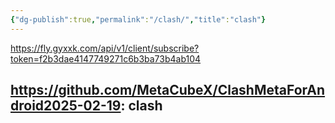 ```yaml
---
{"dg-publish":true,"permalink":"/clash/","title":"clash"}
---
```


https://fly.gyxxk.com/api/v1/client/subscribe?token=f2b3dae4147749271c6b3ba73b4ab104

https://github.com/MetaCubeX/ClashMetaForAndroid2025-02-19: clash
---

